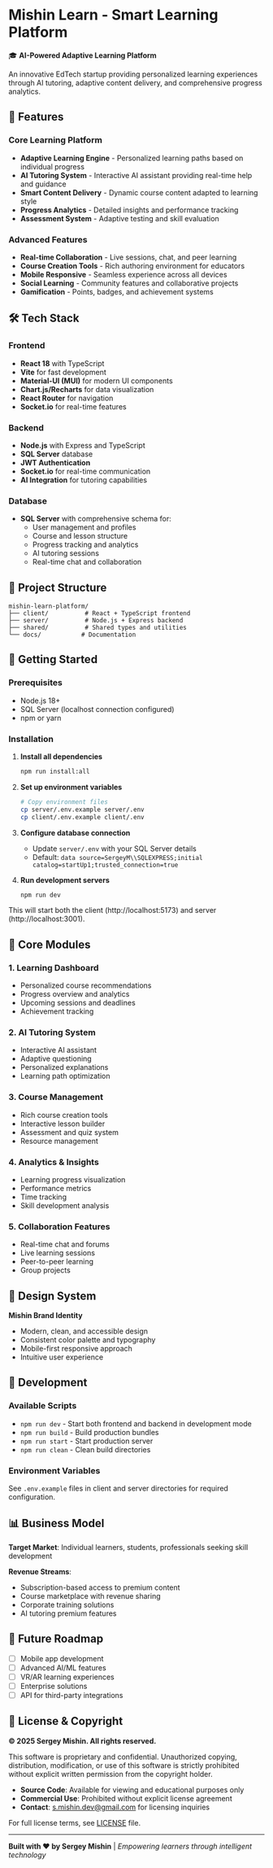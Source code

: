 # Mishin Learn - Smart Learning Platform

🎓 **AI-Powered Adaptive Learning Platform**

An innovative EdTech startup providing personalized learning experiences through AI tutoring, adaptive content delivery, and comprehensive progress analytics.

## 🚀 Features

### Core Learning Platform
- **Adaptive Learning Engine** - Personalized learning paths based on individual progress
- **AI Tutoring System** - Interactive AI assistant providing real-time help and guidance  
- **Smart Content Delivery** - Dynamic course content adapted to learning style
- **Progress Analytics** - Detailed insights and performance tracking
- **Assessment System** - Adaptive testing and skill evaluation

### Advanced Features
- **Real-time Collaboration** - Live sessions, chat, and peer learning
- **Course Creation Tools** - Rich authoring environment for educators
- **Mobile Responsive** - Seamless experience across all devices
- **Social Learning** - Community features and collaborative projects
- **Gamification** - Points, badges, and achievement systems

## 🛠 Tech Stack

### Frontend
- **React 18** with TypeScript
- **Vite** for fast development
- **Material-UI (MUI)** for modern UI components
- **Chart.js/Recharts** for data visualization
- **React Router** for navigation
- **Socket.io** for real-time features

### Backend
- **Node.js** with Express and TypeScript
- **SQL Server** database
- **JWT Authentication** 
- **Socket.io** for real-time communication
- **AI Integration** for tutoring capabilities

### Database
- **SQL Server** with comprehensive schema for:
  - User management and profiles
  - Course and lesson structure
  - Progress tracking and analytics
  - AI tutoring sessions
  - Real-time chat and collaboration

## 📁 Project Structure

```
mishin-learn-platform/
├── client/          # React + TypeScript frontend
├── server/          # Node.js + Express backend
├── shared/          # Shared types and utilities
└── docs/           # Documentation
```

## 🚀 Getting Started

### Prerequisites
- Node.js 18+
- SQL Server (localhost connection configured)
- npm or yarn

### Installation

1. **Install all dependencies**
   ```bash
   npm run install:all
   ```

2. **Set up environment variables**
   ```bash
   # Copy environment files
   cp server/.env.example server/.env
   cp client/.env.example client/.env
   ```

3. **Configure database connection**
   - Update `server/.env` with your SQL Server details
   - Default: `data source=SergeyM\\SQLEXPRESS;initial catalog=startUp1;trusted_connection=true`

4. **Run development servers**
   ```bash
   npm run dev
   ```

This will start both the client (http://localhost:5173) and server (http://localhost:3001).

## 🎯 Core Modules

### 1. Learning Dashboard
- Personalized course recommendations
- Progress overview and analytics
- Upcoming sessions and deadlines
- Achievement tracking

### 2. AI Tutoring System
- Interactive AI assistant
- Adaptive questioning
- Personalized explanations
- Learning path optimization

### 3. Course Management
- Rich course creation tools
- Interactive lesson builder
- Assessment and quiz system
- Resource management

### 4. Analytics & Insights
- Learning progress visualization
- Performance metrics
- Time tracking
- Skill development analysis

### 5. Collaboration Features
- Real-time chat and forums
- Live learning sessions
- Peer-to-peer learning
- Group projects

## 🎨 Design System

**Mishin Brand Identity**
- Modern, clean, and accessible design
- Consistent color palette and typography
- Mobile-first responsive approach
- Intuitive user experience

## 🔧 Development

### Available Scripts
- `npm run dev` - Start both frontend and backend in development mode
- `npm run build` - Build production bundles
- `npm run start` - Start production server
- `npm run clean` - Clean build directories

### Environment Variables
See `.env.example` files in client and server directories for required configuration.

## 📊 Business Model

**Target Market**: Individual learners, students, professionals seeking skill development

**Revenue Streams**:
- Subscription-based access to premium content
- Course marketplace with revenue sharing
- Corporate training solutions
- AI tutoring premium features

## 🚀 Future Roadmap

- [ ] Mobile app development
- [ ] Advanced AI/ML features
- [ ] VR/AR learning experiences
- [ ] Enterprise solutions
- [ ] API for third-party integrations

## 📄 License & Copyright

**© 2025 Sergey Mishin. All rights reserved.**

This software is proprietary and confidential. Unauthorized copying, distribution, modification, or use of this software is strictly prohibited without explicit written permission from the copyright holder.

- **Source Code**: Available for viewing and educational purposes only
- **Commercial Use**: Prohibited without explicit license agreement
- **Contact**: s.mishin.dev@gmail.com for licensing inquiries

For full license terms, see [LICENSE](./LICENSE) file.

---

**Built with ❤️ by Sergey Mishin** | *Empowering learners through intelligent technology*